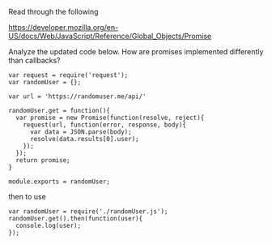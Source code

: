 Read through the following

https://developer.mozilla.org/en-US/docs/Web/JavaScript/Reference/Global_Objects/Promise

Analyze the updated code below. How are promises implemented differently than callbacks?

```
var request = require('request');
var randomUser = {};

var url = 'https://randomuser.me/api/'

randomUser.get = function(){
  var promise = new Promise(function(resolve, reject){
    request(url, function(error, response, body){
      var data = JSON.parse(body);
      resolve(data.results[0].user);
    });
  });
  return promise;
}

module.exports = randomUser;
```

then to use

```
var randomUser = require('./randomUser.js');
randomUser.get().then(function(user){
  console.log(user);
});
```

